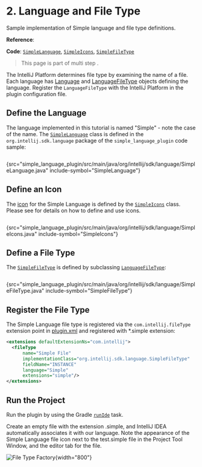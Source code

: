 <!-- Copyright 2000-2024 JetBrains s.r.o. and contributors. Use of this source code is governed by the Apache 2.0 license. -->

# 2. Language and File Type

<link-summary>Sample implementation of Simple language and file type definitions.</link-summary>

<tldr>

**Reference**: [](registering_file_type.md)

**Code**: [`SimpleLanguage`](%gh-sdk-samples-master%/simple_language_plugin/src/main/java/org/intellij/sdk/language/SimpleLanguage.java),
[`SimpleIcons`](%gh-sdk-samples-master%/simple_language_plugin/src/main/java/org/intellij/sdk/language/SimpleIcons.java),
[`SimpleFileType`](%gh-sdk-samples-master%/simple_language_plugin/src/main/java/org/intellij/sdk/language/SimpleFileType.java)

</tldr>

<snippet id="custom_language_tutorial_header">

> This page is part of multi step [](custom_language_support_tutorial.md).
>

</snippet>

The IntelliJ Platform determines file type by examining the name of a file.
Each language has [Language](%gh-ic%/platform/core-api/src/com/intellij/lang/Language.java) and [LanguageFileType](%gh-ic%/platform/core-api/src/com/intellij/openapi/fileTypes/LanguageFileType.java) objects defining the language.
Register the `LanguageFileType` with the IntelliJ Platform in the plugin configuration file.

## Define the Language

The language implemented in this tutorial is named "Simple" - note the case of the name.
The [`SimpleLanguage`](%gh-sdk-samples-master%/simple_language_plugin/src/main/java/org/intellij/sdk/language/SimpleLanguage.java) class is defined in the `org.intellij.sdk.language` package of the `simple_language_plugin` code sample:

```java
```
{src="simple_language_plugin/src/main/java/org/intellij/sdk/language/SimpleLanguage.java" include-symbol="SimpleLanguage"}

## Define an Icon

The [icon](%gh-sdk-samples-master%/simple_language_plugin/src/main/resources/icons/jar-gray.png) for the Simple Language is defined by the
[`SimpleIcons`](%gh-sdk-samples-master%/simple_language_plugin/src/main/java/org/intellij/sdk/language/SimpleIcons.java) class.
Please see [](icons.md) for details on how to define and use icons.

```java
```
{src="simple_language_plugin/src/main/java/org/intellij/sdk/language/SimpleIcons.java" include-symbol="SimpleIcons"}

## Define a File Type

The [`SimpleFileType`](%gh-sdk-samples-master%/simple_language_plugin/src/main/java/org/intellij/sdk/language/SimpleFileType.java) is defined by subclassing [`LanguageFileType`](%gh-ic%/platform/core-api/src/com/intellij/openapi/fileTypes/LanguageFileType.java):

```java
```
{src="simple_language_plugin/src/main/java/org/intellij/sdk/language/SimpleFileType.java" include-symbol="SimpleFileType"}

## Register the File Type

The Simple Language file type is registered via the `com.intellij.fileType` extension point in <path>[plugin.xml](plugin_configuration_file.md)</path> and registered with <path>*.simple</path> extension:

```xml
<extensions defaultExtensionNs="com.intellij">
  <fileType
      name="Simple File"
      implementationClass="org.intellij.sdk.language.SimpleFileType"
      fieldName="INSTANCE"
      language="Simple"
      extensions="simple"/>
</extensions>
```

## Run the Project

Run the plugin by using the Gradle [`runIde`](creating_plugin_project.md#使用runIde-Gradle任务运行插件) task.

Create an empty file with the extension <path>.simple</path>, and IntelliJ IDEA automatically associates it with our language.
Note the appearance of the Simple Language file icon next to the <path>test.simple</path> file in the <control>Project</control> Tool Window, and the editor tab for the file.

![File Type Factory](file_type_factory.png){width="800"}
